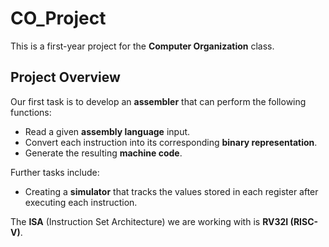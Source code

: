 # CO_Project  

This is a first-year project for the **Computer Organization** class.  

## Project Overview  
Our first task is to develop an **assembler** that can perform the following functions:  
- Read a given **assembly language** input.  
- Convert each instruction into its corresponding **binary representation**.  
- Generate the resulting **machine code**.  

Further tasks include:  
- Creating a **simulator** that tracks the values stored in each register after executing each instruction.  

The **ISA** (Instruction Set Architecture) we are working with is **RV32I (RISC-V)**.  
